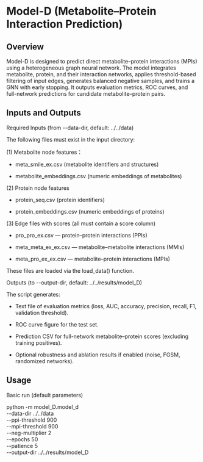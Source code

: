 # Model-D (Metabolite–Protein Interaction Prediction)

## Overview
Model-D is designed to predict direct metabolite–protein interactions (MPIs) using a heterogeneous graph neural network. The model integrates metabolite, protein, and their interaction networks, applies threshold-based filtering of input edges, generates balanced negative samples, and trains a GNN with early stopping. It outputs evaluation metrics, ROC curves, and full-network predictions for candidate metabolite–protein pairs.

## Inputs and Outputs
Required Inputs (from --data-dir, default: ../../data)

The following files must exist in the input directory:

(1) Metabolite node features：

* meta_smile_ex.csv (metabolite identifiers and structures)

* metabolite_embeddings.csv (numeric embeddings of metabolites)

(2) Protein node features

* protein_seq.csv (protein identifiers)

* protein_embeddings.csv (numeric embeddings of proteins)

(3) Edge files with scores (all must contain a score column)

* pro_pro_ex.csv — protein–protein interactions (PPIs)

* meta_meta_ex_ex.csv — metabolite–metabolite interactions (MMIs)

* meta_pro_ex_ex.csv — metabolite–protein interactions (MPIs)

These files are loaded via the load_data() function.

Outputs (to --output-dir, default: ../../results/model_D)

The script generates:

* Text file of evaluation metrics (loss, AUC, accuracy, precision, recall, F1, validation threshold).

* ROC curve figure for the test set.

* Prediction CSV for full-network metabolite–protein scores (excluding training positives).

* Optional robustness and ablation results if enabled (noise, FGSM, randomized networks).

## Usage

Basic run (default parameters)

  python -m model_D.model_d \
    --data-dir ../../data \
    --ppi-threshold 900 \
    --mpi-threshold 900 \
    --neg-multiplier 2 \
    --epochs 50 \
    --patience 5 \
    --output-dir ../../results/model_D



